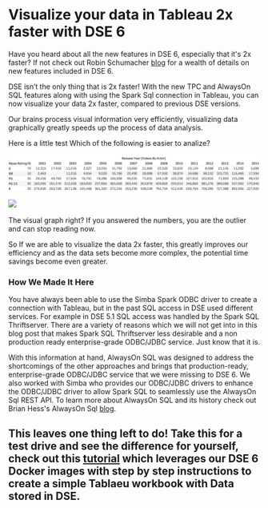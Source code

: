 # Visualize your data in Tableau 2x faster with DSE 6

Have you heard about all the new features in DSE 6, especially that it's 2x faster?  If not check out Robin Schumacher [blog](https://www.datastax.com/2018/04/datastax-enterprise-6-the-distributed-cloud-database-designed-for-hybrid-cloud) for a wealth of details on new features included in DSE 6.

DSE isn’t the only thing that is 2x faster! With the new TPC and AlwaysOn SQL features along with using the Spark Sql connection in Tableau, you can now visualize your data 2x faster, compared to previous DSE versions.

Our brains process visual information very efficiently, visualizing data graphically greatly speeds up the process of data analysis. 

Here is a little test 
Which of the following is easier to analize?

![](https://github.com/roberd13/tableau-dse6-demo/blob/master/images/numbers.png)  


![](https://github.com/roberd13/tableau-dse6-demo/blob/master/images/graph.png)

The visual graph right? If you answered the numbers, you are the outlier and can stop reading now.

So If we are able to visualize the data 2x faster, this greatly improves our efficiency and as the data sets become more complex, the potential time savings become even greater.



### How We Made It Here

You have always been able to use the Simba Spark ODBC driver to create a connection with Tableau, but in the past SQL access in DSE used different services.  For example in DSE 5.1 SQL access was handled by the Spark SQL Thriftserver. There are a variety of reasons which we will not get into in this blog post that makes Spark SQL Thriftserver less desirable and a non production ready enterprise-grade ODBC/JDBC service. Just know that it is.

With this information at hand, AlwaysOn SQL was designed to address the shortcomings of the other approaches and brings that production-ready, enterprise-grade ODBC/JDBC service that we were missing to DSE 6. We also worked with Simba who provides our ODBC/JDBC drivers to enhance the ODBC/JDBC driver to allow Spark SQL to seamlessly use the AlwaysOn Sql REST API. 
 To learn more about AlwaysOn SQL and its history check out Brian Hess's AlwaysOn Sql [blog](https://www.datastax.com/2018/05/introducing-alwayson-sql-for-dse-analytics).

## This leaves one thing left to do! Take this for a test drive and see the difference for yourself, check out this [tutorial](https://academy.datastax.com/content/visualizing-your-data-tableau-using-dse-6-docker-images) which leverages our DSE 6 Docker images with step by step instructions to create a simple Tablaeu workbook with Data stored in DSE.
